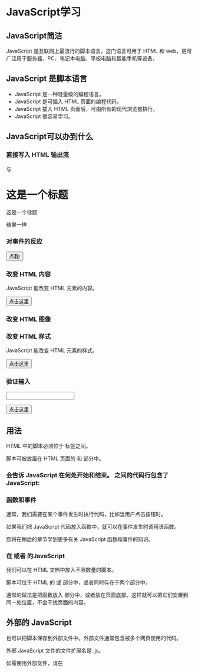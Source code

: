# JavaScript学习

## JavaScript简洁

JavaScript 是互联网上最流行的脚本语言，这门语言可用于 HTML 和 web，更可广泛用于服务器、PC、笔记本电脑、平板电脑和智能手机等设备。

## JavaScript 是脚本语言

- JavaScript 是一种轻量级的编程语言。
- JavaScript 是可插入 HTML 页面的编程代码。
- JavaScript 插入 HTML 页面后，可由所有的现代浏览器执行。
- JavaScript 很容易学习。

## JavaScript可以办到什么

### 直接写入 HTML 输出流

<script>
document.write("<h1>这是一个标题</h1>");
document.write("<h1>这是一个标题</h1>");
</script>

与

<h1>这是一个标题</h1>

<p>这是一个标题</p>

结果一样

### 对事件的反应

<button type="button" onclick="alert('欢迎!')">点我!</button>

### 改变 HTML 内容

<p id="demo">
JavaScript 能改变 HTML 元素的内容。
</p>
<script>
function myFunction()
{
	x=document.getElementById("demo");  // 找到元素
	x.innerHTML="Hello JavaScript!";    // 改变内容
}
</script>

<button type="button" onclick="myFunction()">点击这里</button>

### 改变 HTML 图像

### 改变 HTML 样式

<p id="demo">
JavaScript 能改变 HTML 元素的样式。
</p>
<script>
function myFunction()
{
	x=document.getElementById("demo") // 找到元素
	x.style.color="#ff0000";          // 改变样式
}
</script>
<button type="button" onclick="myFunction()">点击这里</button>

### 验证输入

<input id="demo" type="text">

<script>
function myFunction()
{
	var x=document.getElementById("demo").value;
	if(x==""||isNaN(x))
	{
		alert("不是数字");
	}
}
</script>
<button type="button" onclick="myFunction()/*提示框*/">点击这里</button>



## 用法

HTML 中的脚本必须位于 <script> 与 </script> 标签之间。

脚本可被放置在 HTML 页面的 <body> 和 <head> 部分中。

### <script> 标签

如需在 HTML 页面中插入 JavaScript，请使用 <script> 标签。

<script> 和 </script> 会告诉 JavaScript 在何处开始和结束。

<script> 和 </script> 之间的代码行包含了 JavaScript:

### 函数和事件

通常，我们需要在某个事件发生时执行代码，比如当用户点击按钮时。

如果我们把 JavaScript 代码放入函数中，就可以在事件发生时调用该函数。

您将在稍后的章节学到更多有关 JavaScript 函数和事件的知识。

### 在 <head> 或者 <body> 的JavaScript

我们可以在 HTML 文档中放入不限数量的脚本。

脚本可位于 HTML 的 <body> 或 <head> 部分中，或者同时存在于两个部分中。

通常的做法是把函数放入 <head> 部分中，或者放在页面底部。这样就可以把它们安置到同一处位置，不会干扰页面的内容。

## 外部的 JavaScript

也可以把脚本保存到外部文件中。外部文件通常包含被多个网页使用的代码。

外部 JavaScript 文件的文件扩展名是 .js。

如需使用外部文件，请在 <script> 标签的 "src" 属性中设置该 .js 文件：